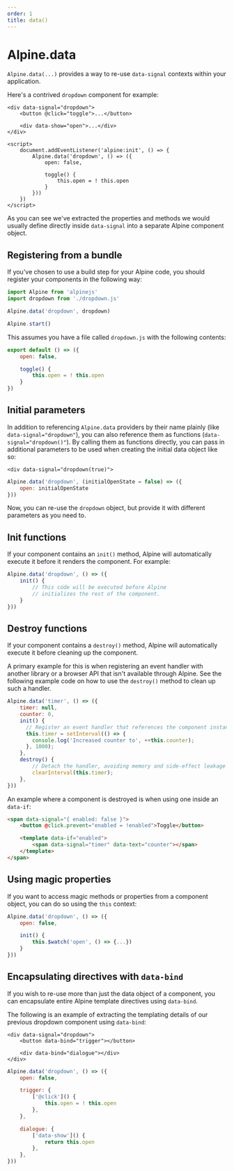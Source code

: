 ```yaml
---
order: 1
title: data()
---
```


# Alpine.data

`Alpine.data(...)` provides a way to re-use `data-signal` contexts within your application.

Here's a contrived `dropdown` component for example:

```alpine
<div data-signal="dropdown">
    <button @click="toggle">...</button>

    <div data-show="open">...</div>
</div>

<script>
    document.addEventListener('alpine:init', () => {
        Alpine.data('dropdown', () => ({
            open: false,

            toggle() {
                this.open = ! this.open
            }
        }))
    })
</script>
```

As you can see we've extracted the properties and methods we would usually define directly inside `data-signal` into a separate Alpine component object.

<a name="registering-from-a-bundle"></a>
## Registering from a bundle

If you've chosen to use a build step for your Alpine code, you should register your components in the following way:

```js
import Alpine from 'alpinejs'
import dropdown from './dropdown.js'

Alpine.data('dropdown', dropdown)

Alpine.start()
```

This assumes you have a file called `dropdown.js` with the following contents:

```js
export default () => ({
    open: false,

    toggle() {
        this.open = ! this.open
    }
})
```

<a name="initial-parameters"></a>
## Initial parameters

In addition to referencing `Alpine.data` providers by their name plainly (like `data-signal="dropdown"`), you can also reference them as functions (`data-signal="dropdown()"`). By calling them as functions directly, you can pass in additional parameters to be used when creating the initial data object like so:

```alpine
<div data-signal="dropdown(true)">
```
```js
Alpine.data('dropdown', (initialOpenState = false) => ({
    open: initialOpenState
}))
```

Now, you can re-use the `dropdown` object, but provide it with different parameters as you need to.

<a name="init-functions"></a>
## Init functions

If your component contains an `init()` method, Alpine will automatically execute it before it renders the component. For example:

```js
Alpine.data('dropdown', () => ({
    init() {
        // This code will be executed before Alpine
        // initializes the rest of the component.
    }
}))
```

<a name="destroy-functions"></a>
## Destroy functions

If your component contains a `destroy()` method, Alpine will automatically execute it before cleaning up the component.

A primary example for this is when registering an event handler with another library or a browser API that isn't available through Alpine.
See the following example code on how to use the `destroy()` method to clean up such a handler.

```js
Alpine.data('timer', () => ({
    timer: null,
    counter: 0,
    init() {
      // Register an event handler that references the component instance
      this.timer = setInterval(() => {
        console.log('Increased counter to', ++this.counter);
      }, 1000);
    },
    destroy() {
        // Detach the handler, avoiding memory and side-effect leakage
        clearInterval(this.timer);
    },
}))
```

An example where a component is destroyed is when using one inside an `data-if`:

```html
<span data-signal="{ enabled: false }">
    <button @click.prevent="enabled = !enabled">Toggle</button>

    <template data-if="enabled">
        <span data-signal="timer" data-text="counter"></span>
    </template>
</span>
```

<a name="using-magic-properties"></a>
## Using magic properties

If you want to access magic methods or properties from a component object, you can do so using the `this` context:

```js
Alpine.data('dropdown', () => ({
    open: false,

    init() {
        this.$watch('open', () => {...})
    }
}))
```

<a name="encapsulating-directives-with-data-bind"></a>
## Encapsulating directives with `data-bind`

If you wish to re-use more than just the data object of a component, you can encapsulate entire Alpine template directives using `data-bind`.

The following is an example of extracting the templating details of our previous dropdown component using `data-bind`:

```alpine
<div data-signal="dropdown">
    <button data-bind="trigger"></button>

    <div data-bind="dialogue"></div>
</div>
```

```js
Alpine.data('dropdown', () => ({
    open: false,

    trigger: {
        ['@click']() {
            this.open = ! this.open
        },
    },

    dialogue: {
        ['data-show']() {
            return this.open
        },
    },
}))
```
